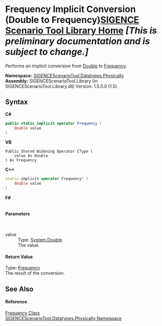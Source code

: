 # Frequency&nbsp;Implicit Conversion (Double to Frequency)<a href="https://github.com/ObiWanLansi/SIGENCE-Scenario-Tool">SIGENCE Scenario Tool Library Home</a> _**\[This is preliminary documentation and is subject to change.\]**_

Performs an implicit conversion from <a href="http://msdn2.microsoft.com/en-us/library/643eft0t" target="_blank">Double</a> to <a href="07babace-025c-1c92-df52-7b514b2fb6c8.md">Frequency</a>.

**Namespace:**&nbsp;<a href="97d55e68-558f-5fa9-138b-dc16023ce748.md">SIGENCEScenarioTool.Datatypes.Physically</a><br />**Assembly:**&nbsp;SIGENCEScenarioTool.Library (in SIGENCEScenarioTool.Library.dll) Version: 1.5.0.0 (1.5)

## Syntax

**C#**<br />
``` C#
public static implicit operator Frequency (
	double value
)
```

**VB**<br />
``` VB
Public Shared Widening Operator CType ( 
	value As Double
) As Frequency
```

**C++**<br />
``` C++
static implicit operator Frequency^ (
	double value
)
```

**F#**<br />
``` F#

```


#### Parameters
&nbsp;<dl><dt>value</dt><dd>Type: <a href="http://msdn2.microsoft.com/en-us/library/643eft0t" target="_blank">System.Double</a><br />The value.</dd></dl>

#### Return Value
Type: <a href="07babace-025c-1c92-df52-7b514b2fb6c8.md">Frequency</a><br />The result of the conversion.

## See Also


#### Reference
<a href="07babace-025c-1c92-df52-7b514b2fb6c8.md">Frequency Class</a><br /><a href="97d55e68-558f-5fa9-138b-dc16023ce748.md">SIGENCEScenarioTool.Datatypes.Physically Namespace</a><br />